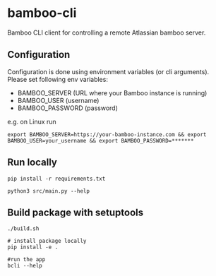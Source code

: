 # bamboo-cli
Bamboo CLI client for controlling a remote Atlassian bamboo server.

## Configuration

Configuration is done using environment variables (or cli arguments). Please set following env variables:
 - BAMBOO_SERVER (URL where your Bamboo instance is running)
 - BAMBOO_USER (username)
 - BAMBOO_PASSWORD (password)

e.g. on Linux run

```
export BAMBOO_SERVER=https://your-bamboo-instance.com && export BAMBOO_USER=your_username && export BAMBOO_PASSWORD=*******
```
## Run locally

```
pip install -r requirements.txt

python3 src/main.py --help
```

## Build package with setuptools

```
./build.sh

# install package locally
pip install -e .

#run the app
bcli --help
```

